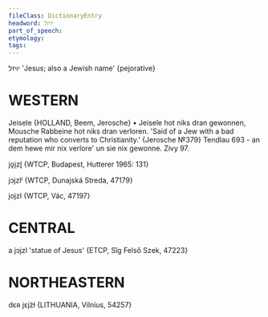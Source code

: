 ```yaml
---
fileClass: DictionaryEntry
headword: יויזל
part_of_speech: 
etymology: 
tags: 
---
```

יויזל
'Jesus; also a Jewish name'
{pejorative}

WESTERN
========

Jeisele {HOLLAND, Beem, Jerosche}
	•	Jeisele hot niks dran gewonnen, Mousche Rabbeine hot niks dran verloren. 'Said of a Jew with a bad reputation who converts to Christianity.' {Jerosche №379}
Tendlau 693 - an dem hewe mir nix verlore' un sie nix gewonne.
Zivy 97.

jǫi̯zl̥ {WTCP, Budapest, Hutterer 1965: 131}

jɔjzlʲ {WTCP, Dunajská Streda, 47179}

jojzl {WTCP, Vác, 47197}

CENTRAL
========

a jɔjzl 'statue of Jesus' {ETCP, Sîg Felső Szek, 47223}

NORTHEASTERN
==============

dɛʀ jɛjz̀ɫ {LITHUANIA, Vilnius, 54257}